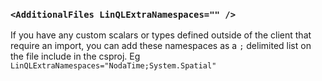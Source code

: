 ### `<AdditionalFiles LinQLExtraNamespaces="" />`
If you have any custom scalars or types defined outside of the client that require an import, you can
add these namespaces as a `;` delimited list on the file include in the csproj.  Eg `LinQLExtraNamespaces="NodaTime;System.Spatial"`